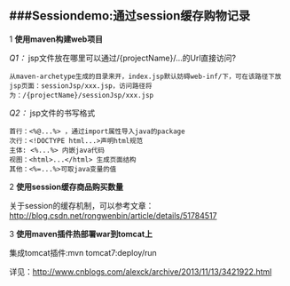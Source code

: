###Sessiondemo:通过session缓存购物记录
---
1 __使用maven构建web项目__

_Q1：_  jsp文件放在哪里可以通过/{projectName}/...的Url直接访问?

	从maven-archetype生成的目录来开，index.jsp默认妨碍web-inf/下，可在该路径下放jsp页面：sessionJsp/xxx.jsp，访问路径将为：/{projectName}/sessionJsp/xxx.jsp
	
*Q2：*   jsp文件的书写格式
	
	首行：<%@...%> ，通过import属性导入java的package
	次行：<!DOCTYPE html...>声明html规范
	主体: <%...%> 内嵌java代码
	视图：<html>...</html> 生成页面结构
	其他：<%=...%>可取java变量的值
	
2 **使用session缓存商品购买数量**

关于session的缓存机制，可以参考文章：
<a>http://blog.csdn.net/rongwenbin/article/details/51784517</a>

3 **使用maven插件热部署war到tomcat上**

 集成tomcat插件:mvn tomcat7:deploy/run

 详见：<a>http://www.cnblogs.com/alexck/archive/2013/11/13/3421922.html</a>
 

 
 
		
	
	

	

